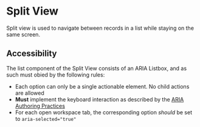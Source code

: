 # Split View

Split view is used to navigate between records in a list while staying on the same screen.

## Accessibility

The list component of the Split View consists of an ARIA Listbox, and as
such must obied by the following rules:

- Each option can only be a single actionable element. No child actions are allowed
- **Must** implement the keyboard interaction as described by the [ARIA Authoring Practices](https://www.w3.org/TR/wai-aria-practices/#Listbox)
- For each open workspace tab, the corresponding option _should_ be set to `aria-selected="true"`
